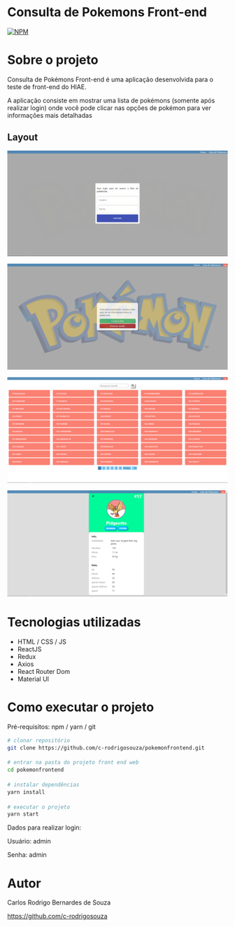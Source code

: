 # Consulta de Pokemons Front-end 
[![NPM](https://img.shields.io/npm/l/react)](https://github.com/c-rodrigosouza/pokemonfrontend/blob/main/LICENSE) 

# Sobre o projeto

Consulta de Pokémons Front-end é uma aplicação desenvolvida para o teste de front-end do HIAE.

A aplicação consiste em mostrar uma lista de pokémons (somente após realizar login) onde você pode clicar nas opções de pokémon para ver informações mais detalhadas

## Layout
![Web 1](https://github.com/c-rodrigosouza/assets/blob/main/login-pokemon-front-end.PNG?raw=true)

![Web 2](https://github.com/c-rodrigosouza/assets/blob/main/home-pokemon-front-end.PNG?raw=true)

![Web 3](https://github.com/c-rodrigosouza/assets/blob/main/pokemon-list.PNG?raw=true)

![Web 4](https://github.com/c-rodrigosouza/assets/blob/main/pokemon-info.PNG?raw=true)

# Tecnologias utilizadas
- HTML / CSS / JS 
- ReactJS
- Redux
- Axios
- React Router Dom
- Material UI

# Como executar o projeto

Pré-requisitos: npm / yarn / git

```bash
# clonar repositório
git clone https://github.com/c-rodrigosouza/pokemonfrontend.git

# entrar na pasta do projeto front end web
cd pokemonfrontend

# instalar dependências
yarn install

# executar o projeto
yarn start
```
Dados para realizar login:

Usuário: admin

Senha: admin

# Autor

Carlos Rodrigo Bernardes de Souza

https://github.com/c-rodrigosouza
